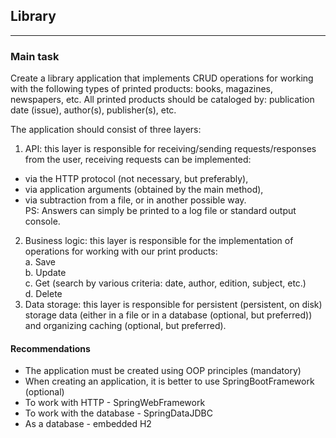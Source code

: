 ## Library
***
### Main task
Create a library application that implements CRUD operations for working with the following types of printed products:
books, magazines, newspapers, etc. All printed products should be cataloged by:
publication date (issue), author(s), publisher(s), etc.

The application should consist of three layers:
1. API: this layer is responsible for receiving/sending requests/responses from the user, 
receiving requests can be implemented:
- via the HTTP protocol (not necessary, but preferably), 
- via application arguments (obtained by the main method), 
- via subtraction from a file, or in another possible way.<br>
PS: Answers can simply be printed to a log file or standard output console.
2. Business logic: this layer is responsible for the implementation of operations for working with our
print products:<br>
a. Save<br>
b. Update<br>
c. Get (search by various criteria: date, author, edition, subject, etc.)<br>
d. Delete
3. Data storage: this layer is responsible for persistent (persistent, on disk) storage
data (either in a file or in a database (optional, but preferred)) and
organizing caching (optional, but preferred).

#### Recommendations
- The application must be created using OOP principles (mandatory)
- When creating an application, it is better to use SpringBootFramework (optional)
- To work with HTTP - SpringWebFramework
- To work with the database - SpringDataJDBC
- As a database - embedded H2
